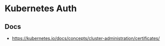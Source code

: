 # Kubernetes Auth
## Docs
* https://kubernetes.io/docs/concepts/cluster-administration/certificates/
